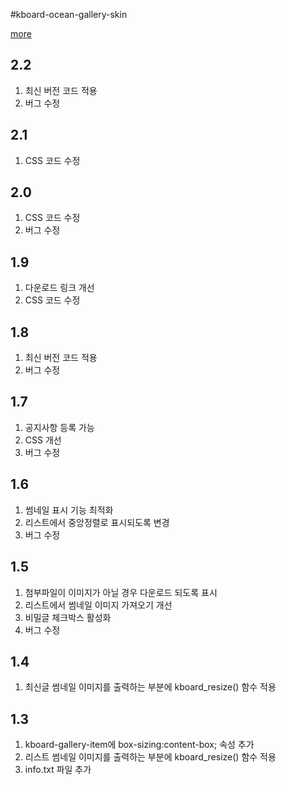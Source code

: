 #kboard-ocean-gallery-skin

[more](https://www.cosmosfarm.com/wpstore/product/kboard-ocean-gallery-skin)

2.2
----------------------------------

  1. 최신 버전 코드 적용
  2. 버그 수정


2.1
----------------------------------

  1. CSS 코드 수정


2.0
----------------------------------

  1. CSS 코드 수정
  2. 버그 수정


1.9
----------------------------------

  1. 다운로드 링크 개선
  2. CSS 코드 수정


1.8
----------------------------------

  1. 최신 버전 코드 적용
  2. 버그 수정
  
  
1.7
----------------------------------

  1. 공지사항 등록 가능
  2. CSS 개선
  3. 버그 수정


1.6
----------------------------------

  1. 썸네일 표시 기능 최적화
  2. 리스트에서 중앙정렬로 표시되도록 변경
  3. 버그 수정


1.5
----------------------------------

  1. 첨부파일이 이미지가 아닐 경우 다운로드 되도록 표시
  2. 리스트에서 썸네일 이미지 가져오기 개선
  3. 비밀글 체크박스 활성화
  4. 버그 수정


1.4
----------------------------------

  1. 최신글 썸네일 이미지를 출력하는 부분에 kboard_resize() 함수 적용


1.3
----------------------------------

  1. kboard-gallery-item에 box-sizing:content-box; 속성 추가
  2. 리스트 썸네일 이미지를 출력하는 부분에 kboard_resize() 함수 적용
  3. info.txt 파일 추가

